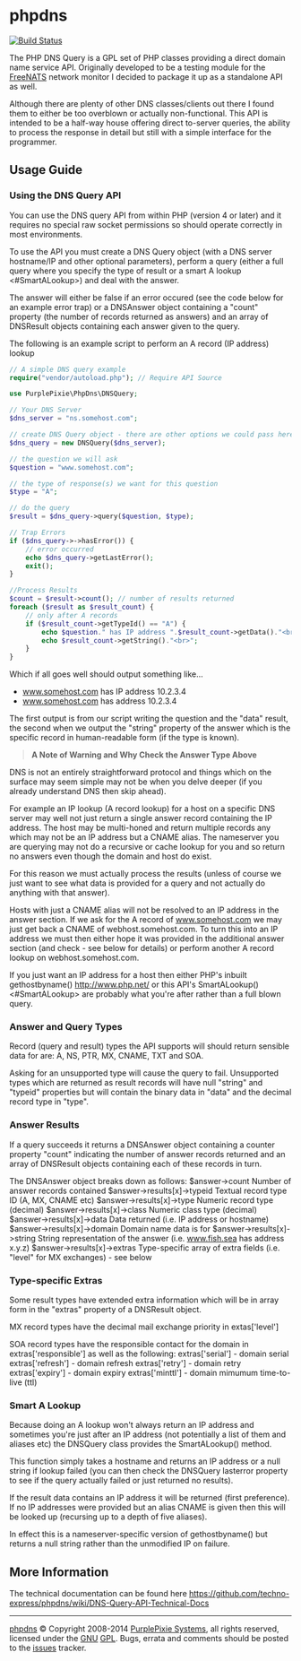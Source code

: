 ﻿# phpdns

[![Build Status](https://travis-ci.org/techno-express/phpdns.svg?branch=master)](https://travis-ci.org/techno-express/phpdns)

The PHP DNS Query is a GPL set of PHP classes providing a direct domain name service API. Originally developed to be a testing module for the [FreeNATS](http://www.purplepixie.org/freenats/) network monitor I decided to package it up as a standalone API as well.

Although there are plenty of other DNS classes/clients out there I found them to either be too overblown or actually non-functional. This API is intended to be a half-way house offering direct to-server queries, the ability to process the response in detail but still with a simple interface for the programmer.

## Usage Guide

### Using the DNS Query API

You can use the DNS query API from within PHP (version 4 or later) and
it requires no special raw socket permissions so should operate
correctly in most environments.

To use the API you must create a DNS Query object (with a DNS server
hostname/IP and other optional parameters), perform a query (either a
full query where you specify the type of result or a smart A lookup
<#SmartALookup>) and deal with the answer.

The answer will either be false if an error occured (see the code below
for an example error trap) or a DNSAnswer object containing a "count"
property (the number of records returned as answers) and an array of
DNSResult objects containing each answer given to the query.

The following is an example script to perform an A record (IP address)
lookup

```php
// A simple DNS query example
require("vendor/autoload.php"); // Require API Source

use PurplePixie\PhpDns\DNSQuery;

// Your DNS Server
$dns_server = "ns.somehost.com"; 

// create DNS Query object - there are other options we could pass here
$dns_query = new DNSQuery($dns_server);

// the question we will ask
$question = "www.somehost.com";

// the type of response(s) we want for this question
$type = "A";

// do the query
$result = $dns_query->query($question, $type); 

// Trap Errors
if ($dns_query->->hasError()) {
    // error occurred
    echo $dns_query->getLastError();
    exit();
}

//Process Results
$count = $result->count(); // number of results returned
foreach ($result as $result_count) {
    // only after A records
    if ($result_count->getTypeId() == "A") {
        echo $question." has IP address ".$result_count->getData()."<br>";
        echo $result_count->getString()."<br>";
    }
}
```

Which if all goes well should output something like...

* www.somehost.com has IP address 10.2.3.4
* www.somehost.com has address 10.2.3.4

The first output is from our script writing the question and the "data"
result, the second when we output the "string" property of the answer
which is the specific record in human-readable form (if the type is known).

> **A Note of Warning and Why Check the Answer Type Above**

DNS is not an entirely straightforward protocol and things which on the
surface may seem simple may not be when you delve deeper (if you already
understand DNS then skip ahead).

For example an IP lookup (A record lookup) for a host on a specific DNS
server may well not just return a single answer record containing the IP
address. The host may be multi-honed and return multiple records any
which may not be an IP address but a CNAME alias. The nameserver you are
querying may not do a recursive or cache lookup for you and so return no
answers even though the domain and host do exist.

For this reason we must actually process the results (unless of course
we just want to see what data is provided for a query and not actually
do anything with that answer).

Hosts with just a CNAME alias will not be resolved to an IP address in
the answer section. If we ask for the A record of www.somehost.com we
may just get back a CNAME of webhost.somehost.com. To turn this into an
IP address we must then either hope it was provided in the additional
answer section (and check - see below for details) or perform another A
record lookup on webhost.somehost.com.

If you just want an IP address for a host then either PHP's inbuilt
gethostbyname() <http://www.php.net/> or this API's SmartALookup()
<#SmartALookup> are probably what you're after rather than a full blown
query.

### Answer and Query Types

Record (query and result) types the API supports will should return
sensible data for are: A, NS, PTR, MX, CNAME, TXT and SOA.

Asking for an unsupported type will cause the query to fail. Unsupported
types which are returned as result records will have null "string" and
"typeid" properties but will contain the binary data in "data" and the
decimal record type in "type".

### Answer Results

If a query succeeds it returns a DNSAnswer object containing a counter
property "count" indicating the number of answer records returned and an
array of DNSResult objects containing each of these records in turn.

The DNSAnswer object breaks down as follows:
$answer->count 	Number of answer records contained
$answer->results[x]->typeid 	Textual record type ID (A, MX, CNAME etc)
$answer->results[x]->type 	Numeric record type (decimal)
$answer->results[x]->class 	Numeric class type (decimal)
$answer->results[x]->data 	Data returned (i.e. IP address or hostname)
$answer->results[x]->domain 	Domain name data is for
$answer->results[x]->string 	String representation of the answer (i.e.
www.fish.sea has address x.y.z)
$answer->results[x]->extras 	Type-specific array of extra fields (i.e.
"level" for MX exchanges) - see below

### Type-specific Extras

Some result types have extended extra information which will be in array
form in the "extras" property of a DNSResult object.

MX record types have the decimal mail exchange priority in extas['level']

SOA record types have the responsible contact for the domain in
extras['responsible'] as well as the following:
extras['serial'] - domain serial
extras['refresh'] - domain refresh
extras['retry'] - domain retry
extras['expiry'] - domain expiry
extras['minttl'] - domain mimumum time-to-live (ttl)

### Smart A Lookup

Because doing an A lookup won't always return an IP address and
sometimes you're just after an IP address (not potentially a list of
them and aliases etc) the DNSQuery class provides the SmartALookup()
method.

This function simply takes a hostname and returns an IP address or a
null string if lookup failed (you can then check the DNSQuery lasterror
property to see if the query actually failed or just returned no results).

If the result data contains an IP address it will be returned (first
preference). If no IP addresses were provided but an alias CNAME is
given then this will be looked up (recursing up to a depth of five
aliases).

In effect this is a nameserver-specific version of gethostbyname() but returns a null string rather than the unmodified IP on failure.

## More Information

The technical documentation can be found here
<https://github.com/techno-express/phpdns/wiki/DNS-Query-API-Technical-Docs>

------------------------------------------------------------------------
[phpdns](http://www.purplepixie.org/phpdns) © Copyright 2008-2014
[PurplePixie Systems](http://www.purplepixie.org), all rights reserved, licensed under the [GNU](http://www.gnu.org/) [GPL](http://www.gnu.org/licences/gpl.html). Bugs, errata and comments should be posted to the [issues](https://github.com/purplepixie/phpdns/issues) tracker.
